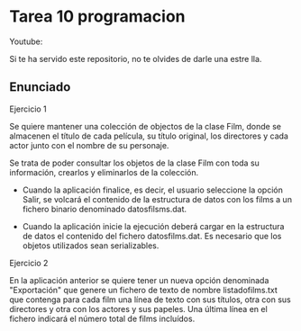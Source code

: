 
# Tarea 10 programacion 

Youtube: 

Si te ha servido este repositorio, no te olvides de darle una estre
lla.

## Enunciado

Ejercicio 1

Se quiere mantener una colección de objectos de la clase Film, donde se almacenen el título de cada película, su título original, los directores y cada actor junto con el nombre de su personaje.

Se trata de poder consultar los objetos de la clase Film con toda su información, crearlos y eliminarlos de la colección.

- Cuando la aplicación finalice, es decir, el usuario seleccione la opción Salir, se volcará el contenido de la estructura de datos con los films a un fichero binario denominado datosfilsms.dat.

- Cuando la aplicación inicie la ejecución deberá cargar en la estructura de datos el contenido del fichero datosfilms.dat.
Es necesario que los objetos utilizados sean serializables.

Ejercicio 2

En la aplicación anterior se quiere tener un nueva opción denominada "Exportación" que genere un fichero de texto de nombre listadofilms.txt que contenga para cada film una línea de texto con sus títulos, otra con sus directores y otra con los actores y sus papeles.
Una última línea en el fichero indicará el número total de films incluídos.